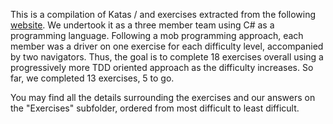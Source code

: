 This is a compilation of Katas / and exercises extracted from the following [website](https://edabit.com).
We undertook it as a three member team using C# as a programming language.
Following a mob programming approach, each member was a driver on one exercise for each difficulty level, accompanied by two navigators.
Thus, the goal is to complete 18 exercises overall using a progressively more TDD oriented approach as the difficulty increases.
So far, we completed 13 exercises, 5 to go. 

You may find all the details surrounding the exercises and our answers on the "Exercises" subfolder, ordered from most difficult to least difficult.
